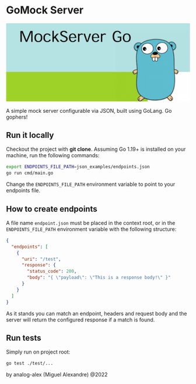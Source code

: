 # GoMock Server

![Logo](img/go_mock.png)

A simple mock server configurable via JSON, built using GoLang. Go gophers!

## Run it locally

Checkout the project with **git clone**.
Assuming Go 1.19+ is installed on your machine, run the following commands:

```bash
export ENDPOINTS_FILE_PATH=json_examples/endpoints.json
go run cmd/main.go 
````

Change the `ENDPOINTS_FILE_PATH` environment variable to point to your endpoints file.

## How to create endpoints

A file name `endpoint.json` must be placed in the context root, or in the `ENDPOINTS_FILE_PATH` environment variable
with the following structure:

```json
{
  "endpoints": [
    {
      "uri": "/test",
      "response": {
        "status_code": 200,
        "body": "{ \"payload\": \"This is a response body!\" }"
      }
    }
  ]
}
```

As it stands you can match an endpoint, headers and request body and the server will return the configured response
if a match is found.

## Run tests

Simply run on project root:

```bash
go test ./test/...
```

by analog-alex (Miguel Alexandre) @2022
